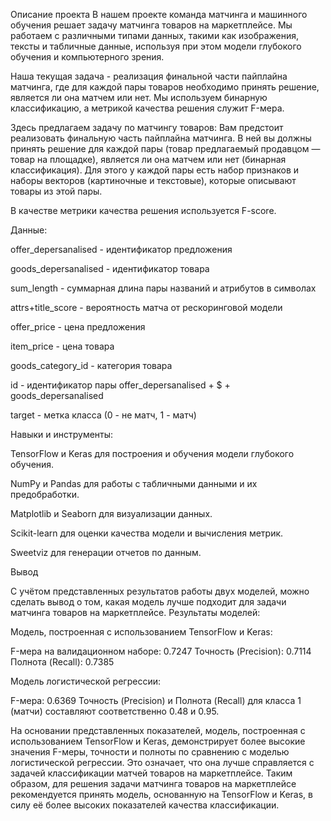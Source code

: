 Описание проекта
В нашем проекте команда матчинга и машинного обучения решает задачу матчинга товаров на маркетплейсе. Мы работаем с различными типами данных, такими как изображения, тексты и табличные данные, используя при этом модели глубокого обучения и компьютерного зрения.

Наша текущая задача - реализация финальной части пайплайна матчинга, где для каждой пары товаров необходимо принять решение, является ли она матчем или нет. Мы используем бинарную классификацию, а метрикой качества решения служит F-мера.

Здесь предлагаем задачу по матчингу товаров: Вам предстоит реализовать финальную часть пайплайна матчинга. В ней вы должны принять решение для каждой пары (товар предлагаемый продавцом — товар на площадке), является ли она матчем или нет (бинарная классификация). Для этого у каждой пары есть набор признаков и наборы векторов (картиночные и текстовые), которые описывают товары из этой пары.

В качестве метрики качества решения используется F-score.

Данные:

offer_depersanalised - идентификатор предложения

goods_depersanalised - идентификатор товара

sum_length - суммарная длина пары названий и атрибутов в символах

attrs+title_score - вероятность матча от рескоринговой модели

offer_price - цена предложения

item_price - цена товара

goods_category_id - категория товара

id - идентификатор пары offer_depersanalised + $ + goods_depersanalised

target - метка класса (0 - не матч, 1 - матч)

Навыки и инструменты:

TensorFlow и Keras для построения и обучения модели глубокого обучения.

NumPy и Pandas для работы с табличными данными и их предобработки.

Matplotlib и Seaborn для визуализации данных.

Scikit-learn для оценки качества модели и вычисления метрик.

Sweetviz для генерации отчетов по данным.

Вывод

С учётом представленных результатов работы двух моделей, можно сделать вывод о том, какая модель лучше подходит для задачи матчинга товаров на маркетплейсе.
Результаты моделей:

Модель, построенная с использованием TensorFlow и Keras:

F-мера на валидационном наборе: 0.7247
Точность (Precision): 0.7114
Полнота (Recall): 0.7385

Модель логистической регрессии:

F-мера: 0.6369
Точность (Precision) и Полнота (Recall) для класса 1 (матчи) составляют соответственно 0.48 и 0.95.

На основании представленных показателей, модель, построенная с использованием TensorFlow и Keras, демонстрирует более высокие значения F-меры, точности и полноты по сравнению с моделью логистической регрессии. Это означает, что она лучше справляется с задачей классификации матчей товаров на маркетплейсе.
Таким образом, для решения задачи матчинга товаров на маркетплейсе рекомендуется принять модель, основанную на TensorFlow и Keras, в силу её более высоких показателей качества классификации.
